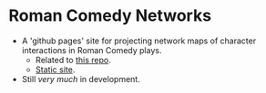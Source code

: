 # Roman Comedy Networks

* A 'github pages' site for projecting network maps of character interactions in Roman Comedy
  plays.
    - Related to [this repo](https://github.com/ancient-drama-SNA/Roman_Comedy-SNA).
    - [Static site](https://ancient-drama-sna.github.io/Roman_comedy_networks/).
* Still *very much* in development.
